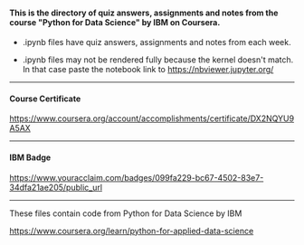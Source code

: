 #### This is the directory of quiz answers, assignments and notes from the course "Python for Data Science" by IBM on Coursera. ####



* .ipynb files have quiz answers, assignments and notes from each week.

* .ipynb files may not be rendered fully because the kernel doesn't match. In that case paste the notebook link to https://nbviewer.jupyter.org/


------------------------------------------------------------

#### Course Certificate ####
https://www.coursera.org/account/accomplishments/certificate/DX2NQYU9A5AX

------------------------------------------------------------

#### IBM Badge ####
https://www.youracclaim.com/badges/099fa229-bc67-4502-83e7-34dfa21ae205/public_url

------------------------------------------------------------

These files contain code from
Python for Data Science by IBM

https://www.coursera.org/learn/python-for-applied-data-science





